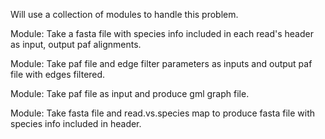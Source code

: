Will use a collection of modules to handle this problem.

Module:
    Take a fasta file with species info included in each read's header as
    input, output paf alignments.

Module:
    Take paf file and edge filter parameters as inputs and output paf file with
    edges filtered.

Module:
    Take paf file as input and produce gml graph file.

Module:
    Take fasta file and read.vs.species map to produce fasta file with species
    info included in header.
